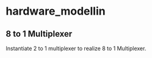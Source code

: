 # hardware_modellin
## 8 to 1 Multiplexer
Instantiate 2 to 1 multiplexer to realize 8 to 1 Multiplexer.
